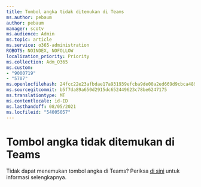 ```yaml
---
title: Tombol angka tidak ditemukan di Teams
ms.author: pebaum
author: pebaum
manager: scotv
ms.audience: Admin
ms.topic: article
ms.service: o365-administration
ROBOTS: NOINDEX, NOFOLLOW
localization_priority: Priority
ms.collection: Adm_O365
ms.custom:
- "9000719"
- "5707"
ms.openlocfilehash: 24fcc22e23afbdae17a931939efcba9de00a2ed669d9cbca489382b91a9073a4
ms.sourcegitcommit: b5f7da89a650d2915dc652449623c78be6247175
ms.translationtype: MT
ms.contentlocale: id-ID
ms.lasthandoff: 08/05/2021
ms.locfileid: "54005057"
---
```

# <a name="dial-pad-missing-from-teams"></a>Tombol angka tidak ditemukan di Teams

Tidak dapat menemukan tombol angka di Teams? Periksa [di sini](https://docs.microsoft.com/alchemyinsights/teams-voice-dial-pad-missing) untuk informasi selengkapnya.
